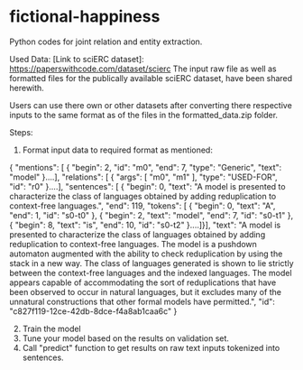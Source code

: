 # fictional-happiness

Python codes for joint relation and entity extraction.

Used Data:
[Link to sciERC dataset]: https://paperswithcode.com/dataset/scierc
The input raw file as well as formatted files for the publically available sciERC dataset, have been shared herewith.

Users can use there own or other datasets after converting there respective inputs to the same format as of the files in the formatted_data.zip folder.

Steps:
1. Format input data to required format as mentioned:

{
    "mentions": [
        {
            "begin": 2,
            "id": "m0",
            "end": 7,
            "type": "Generic",
            "text": "model"
        }....],
	"relations": [
        {
            "args": [
                "m0",
                "m1"
            ],
            "type": "USED-FOR",
            "id": "r0"
        }....],
	"sentences": [
        {
            "begin": 0,
            "text": "A model is presented to characterize the class of languages obtained by adding reduplication to context-free languages.",
            "end": 119,
            "tokens": [
                {
                    "begin": 0,
                    "text": "A",
                    "end": 1,
                    "id": "s0-t0"
                },
                {
                    "begin": 2,
                    "text": "model",
                    "end": 7,
                    "id": "s0-t1"
                },
                {
                    "begin": 8,
                    "text": "is",
                    "end": 10,
                    "id": "s0-t2"
                }....]}],
	"text": "A model is presented to characterize the class of languages obtained by adding reduplication to context-free languages. The model is a pushdown automaton augmented with the ability to check reduplication by using the stack in a new way. The class of languages generated is shown to lie strictly between the context-free languages and the indexed languages. The model appears capable of accommodating the sort of reduplications that have been observed to occur in natural languages, but it excludes many of the unnatural constructions that other formal models have permitted.",
    "id": "c827f119-12ce-42db-8dce-f4a8ab1caa6c"
}

2. Train the model
3. Tune your model based on the results on validation set.
4. Call "predict" function to get results on raw text inputs tokenized into sentences.




